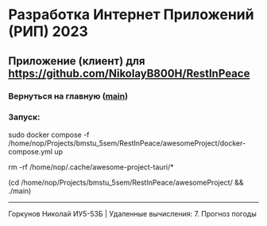 # Разработка Интернет Приложений (РИП) 2023
## Приложение (клиент) для https://github.com/NikolayB800H/RestInPeace
### Вернуться на главную ([main](https://github.com/NikolayB800H/RestInPeaceTauri/tree/main))
### Запуск:
sudo docker compose -f /home/nop/Projects/bmstu_5sem/RestInPeace/awesomeProject/docker-compose.yml up

rm -rf /home/nop/.cache/awesome-project-tauri/*

(cd /home/nop/Projects/bmstu_5sem/RestInPeace/awesomeProject/ && ./main)

---
Горкунов Николай ИУ5-53Б | Удаленные вычисления: 7. Прогноз погоды